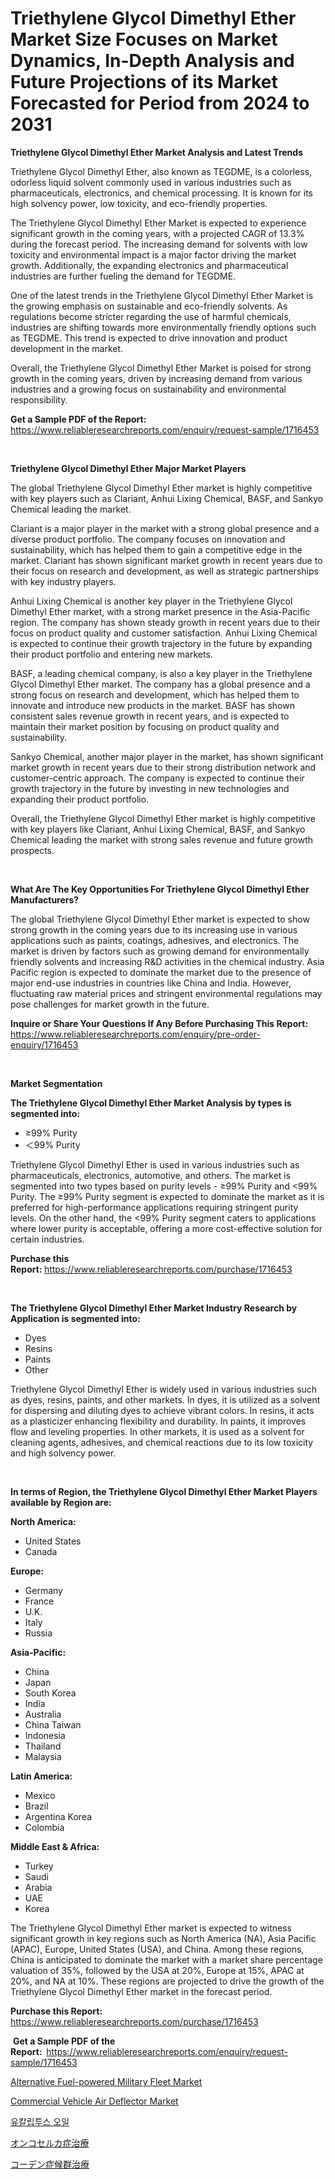 <p><h1>Triethylene Glycol Dimethyl Ether Market Size Focuses on Market Dynamics, In-Depth Analysis and Future Projections of its Market Forecasted for Period from 2024 to 2031</h1></p><p><strong>Triethylene Glycol Dimethyl Ether Market Analysis and Latest Trends</strong></p>
<p><p>Triethylene Glycol Dimethyl Ether, also known as TEGDME, is a colorless, odorless liquid solvent commonly used in various industries such as pharmaceuticals, electronics, and chemical processing. It is known for its high solvency power, low toxicity, and eco-friendly properties.</p><p>The Triethylene Glycol Dimethyl Ether Market is expected to experience significant growth in the coming years, with a projected CAGR of 13.3% during the forecast period. The increasing demand for solvents with low toxicity and environmental impact is a major factor driving the market growth. Additionally, the expanding electronics and pharmaceutical industries are further fueling the demand for TEGDME.</p><p>One of the latest trends in the Triethylene Glycol Dimethyl Ether Market is the growing emphasis on sustainable and eco-friendly solvents. As regulations become stricter regarding the use of harmful chemicals, industries are shifting towards more environmentally friendly options such as TEGDME. This trend is expected to drive innovation and product development in the market.</p><p>Overall, the Triethylene Glycol Dimethyl Ether Market is poised for strong growth in the coming years, driven by increasing demand from various industries and a growing focus on sustainability and environmental responsibility.</p></p>
<p><strong>Get a Sample PDF of the Report:&nbsp;</strong> <a href="https://www.reliableresearchreports.com/enquiry/request-sample/1716453">https://www.reliableresearchreports.com/enquiry/request-sample/1716453</a></p>
<p>&nbsp;</p>
<p><strong>Triethylene Glycol Dimethyl Ether Major Market Players</strong></p>
<p><p>The global Triethylene Glycol Dimethyl Ether market is highly competitive with key players such as Clariant, Anhui Lixing Chemical, BASF, and Sankyo Chemical leading the market. </p><p>Clariant is a major player in the market with a strong global presence and a diverse product portfolio. The company focuses on innovation and sustainability, which has helped them to gain a competitive edge in the market. Clariant has shown significant market growth in recent years due to their focus on research and development, as well as strategic partnerships with key industry players.</p><p>Anhui Lixing Chemical is another key player in the Triethylene Glycol Dimethyl Ether market, with a strong market presence in the Asia-Pacific region. The company has shown steady growth in recent years due to their focus on product quality and customer satisfaction. Anhui Lixing Chemical is expected to continue their growth trajectory in the future by expanding their product portfolio and entering new markets.</p><p>BASF, a leading chemical company, is also a key player in the Triethylene Glycol Dimethyl Ether market. The company has a global presence and a strong focus on research and development, which has helped them to innovate and introduce new products in the market. BASF has shown consistent sales revenue growth in recent years, and is expected to maintain their market position by focusing on product quality and sustainability.</p><p>Sankyo Chemical, another major player in the market, has shown significant market growth in recent years due to their strong distribution network and customer-centric approach. The company is expected to continue their growth trajectory in the future by investing in new technologies and expanding their product portfolio.</p><p>Overall, the Triethylene Glycol Dimethyl Ether market is highly competitive with key players like Clariant, Anhui Lixing Chemical, BASF, and Sankyo Chemical leading the market with strong sales revenue and future growth prospects.</p></p>
<p>&nbsp;</p>
<p><strong>What Are The Key Opportunities For Triethylene Glycol Dimethyl Ether Manufacturers?</strong></p>
<p><p>The global Triethylene Glycol Dimethyl Ether market is expected to show strong growth in the coming years due to its increasing use in various applications such as paints, coatings, adhesives, and electronics. The market is driven by factors such as growing demand for environmentally friendly solvents and increasing R&D activities in the chemical industry. Asia Pacific region is expected to dominate the market due to the presence of major end-use industries in countries like China and India. However, fluctuating raw material prices and stringent environmental regulations may pose challenges for market growth in the future.</p></p>
<p><strong>Inquire or Share Your Questions If Any Before Purchasing This Report:</strong> <a href="https://www.reliableresearchreports.com/enquiry/pre-order-enquiry/1716453">https://www.reliableresearchreports.com/enquiry/pre-order-enquiry/1716453</a></p>
<p>&nbsp;</p>
<p><strong>Market Segmentation</strong></p>
<p><strong>The Triethylene Glycol Dimethyl Ether Market Analysis by types is segmented into:</strong></p>
<p><ul><li>≥99% Purity</li><li>＜99% Purity</li></ul></p>
<p><p>Triethylene Glycol Dimethyl Ether is used in various industries such as pharmaceuticals, electronics, automotive, and others. The market is segmented into two types based on purity levels - ≥99% Purity and <99% Purity. The ≥99% Purity segment is expected to dominate the market as it is preferred for high-performance applications requiring stringent purity levels. On the other hand, the <99% Purity segment caters to applications where lower purity is acceptable, offering a more cost-effective solution for certain industries.</p></p>
<p><strong>Purchase this Report:&nbsp;</strong><a href="https://www.reliableresearchreports.com/purchase/1716453">https://www.reliableresearchreports.com/purchase/1716453</a></p>
<p>&nbsp;</p>
<p><strong>The Triethylene Glycol Dimethyl Ether Market Industry Research by Application is segmented into:</strong></p>
<p><ul><li>Dyes</li><li>Resins</li><li>Paints</li><li>Other</li></ul></p>
<p><p>Triethylene Glycol Dimethyl Ether is widely used in various industries such as dyes, resins, paints, and other markets. In dyes, it is utilized as a solvent for dispersing and diluting dyes to achieve vibrant colors. In resins, it acts as a plasticizer enhancing flexibility and durability. In paints, it improves flow and leveling properties. In other markets, it is used as a solvent for cleaning agents, adhesives, and chemical reactions due to its low toxicity and high solvency power.</p></p>
<p>&nbsp;</p>
<p><strong>In terms of Region, the Triethylene Glycol Dimethyl Ether Market Players available by Region are:</strong></p>
<p>
    <p> <strong> North America: </strong>
        <ul>
            <li>United States</li>
            <li>Canada</li>
        </ul>
        </p> 
    <p> <strong> Europe: </strong>
        <ul>
            <li>Germany</li>
            <li>France</li>
            <li>U.K.</li>
            <li>Italy</li>
            <li>Russia</li>
        </ul>
        </p> 
    <p> <strong> Asia-Pacific: </strong>
        <ul>
            <li>China</li>
            <li>Japan</li>
            <li>South Korea</li>
            <li>India</li>
            <li>Australia</li>
            <li>China Taiwan</li>
            <li>Indonesia</li>
            <li>Thailand</li>
            <li>Malaysia</li>
        </ul>
        </p> 
    <p> <strong> Latin America: </strong>
        <ul>
            <li>Mexico</li>
            <li>Brazil</li>
            <li>Argentina Korea</li>
            <li>Colombia</li>
        </ul>
        </p> 
    <p> <strong> Middle East & Africa: </strong>
        <ul>
            <li>Turkey</li>
            <li>Saudi</li>
            <li>Arabia</li>
            <li>UAE</li>
            <li>Korea</li>
        </ul>
    </p>
    </p>
<p><p>The Triethylene Glycol Dimethyl Ether market is expected to witness significant growth in key regions such as North America (NA), Asia Pacific (APAC), Europe, United States (USA), and China. Among these regions, China is anticipated to dominate the market with a market share percentage valuation of 35%, followed by the USA at 20%, Europe at 15%, APAC at 20%, and NA at 10%. These regions are projected to drive the growth of the Triethylene Glycol Dimethyl Ether market in the forecast period.</p></p>
<p><strong>Purchase this Report: </strong><a href="https://www.reliableresearchreports.com/purchase/1716453">https://www.reliableresearchreports.com/purchase/1716453</a></p>
<p>&nbsp;<strong>Get a Sample PDF of the Report:&nbsp;&nbsp;</strong><a href="https://www.reliableresearchreports.com/enquiry/request-sample/1716453">https://www.reliableresearchreports.com/enquiry/request-sample/1716453</a></p>
<p><strong></strong></p>
<p><p><a href="https://five-trouble-98a.notion.site/Alternative-Fuel-powered-Military-Fleet-Market-Share-Market-New-Trends-Analysis-Report-By-Type-By-9fee243e193b499990699079f584661a">Alternative Fuel-powered Military Fleet Market</a></p><p><a href="https://butternut-bug-553.notion.site/Commercial-Vehicle-Air-Deflector-Market-Size-Growth-Outlook-from-2024-to-2031-projecting-at-Market-52c0cbdb2a734c8cbf215839575809fc">Commercial Vehicle Air Deflector Market</a></p><p><a href="https://medium.com/@royross51/%EC%9C%A0%EC%B9%BC%EB%A6%BD%ED%88%AC%EC%8A%A4-%EC%98%A4%EC%9D%BC-%EC%8B%9C%EC%9E%A5%EC%9D%80-%EC%8B%9C%EC%9E%A5-%EC%A0%90%EC%9C%A0%EC%9C%A8-%EC%8B%9C%EC%9E%A5-%EB%8F%99%ED%96%A5-%EB%B0%8F-%EC%8B%9C%EC%9E%A5-%EC%84%B1%EC%9E%A5%EC%97%90-%EB%8C%80%ED%95%9C-%EC%A0%95%EB%B3%B4%EB%A5%BC-%EC%A0%9C%EA%B3%B5%ED%95%A9%EB%8B%88%EB%8B%A4-bc8a40786496">유칼립투스 오일</a></p><p><a href="https://medium.com/@alvaradolanezhpnoeeozz2ue/%E3%82%AA%E3%83%B3%E3%82%B3%E3%82%BB%E3%83%AB%E3%82%AB%E7%97%87%E6%B2%BB%E7%99%82%E5%B8%82%E5%A0%B4-2031%E5%B9%B4%E3%81%BE%E3%81%A7%E3%81%AE%E3%83%88%E3%83%AC%E3%83%B3%E3%83%89-%E4%BA%88%E6%B8%AC-%E7%AB%B6%E4%BA%89%E5%88%86%E6%9E%90-e3472c7ca14d">オンコセルカ症治療</a></p><p><a href="https://medium.com/@alvaradolanezhpnoeeozz2ue/%E3%82%AB%E3%82%A6%E3%83%87%E3%83%B3%E7%97%87%E5%80%99%E7%BE%A4%E6%B2%BB%E7%99%82%E5%B8%82%E5%A0%B4%E8%AA%BF%E6%9F%BB%E3%83%AC%E3%83%9D%E3%83%BC%E3%83%88-%E3%81%9D%E3%81%AE%E6%AD%B4%E5%8F%B2%E3%81%A8%E4%BA%88%E6%B8%AC2031%E5%B9%B4%E3%81%BE%E3%81%A7%E3%81%AE2024%E5%B9%B4-b410fcc37bd8">コーデン症候群治療</a></p></p>